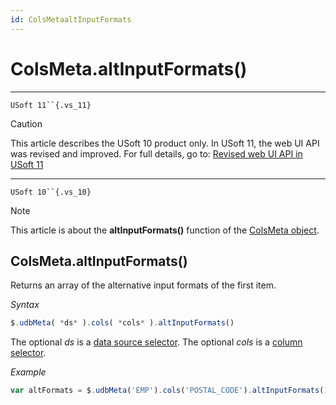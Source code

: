 ```yaml
---
id: ColsMetaaltInputFormats
---
```


# ColsMeta.altInputFormats()



----

`USoft 11``{.vs_11}`

> [!CAUTION]
> This article describes the USoft 10 product only.
> In USoft 11, the web UI API was revised and improved. For full details, go to:
> [Revised web UI API in USoft 11](/docs/Web%20and%20app%20UIs/UDB%20udb/Revised%20web%20UI%20API%20in%20USoft%2011.md)

----

`USoft 10``{.vs_10}`

> [!NOTE]
> This article is about the **altInputFormats()** function of the [ColsMeta object](/docs/Web%20and%20app%20UIs/UDB%20ColsMeta).

## **ColsMeta.altInputFormats()**

Returns an array of the alternative input formats of the first item.

*Syntax*

```js
$.udbMeta( *ds* ).cols( *cols* ).altInputFormats()
```

The optional *ds* is a [data source selector](/docs/Web%20and%20app%20UIs/UDB%20DataSourceMetaContainer/UDB%20DataSourceMetaContainer%20object.md). The optional *cols* is a [column selector](/docs/Web%20and%20app%20UIs/UDB%20ColsMeta/UDB%20ColsMeta%20object.md).

*Example*

```js
var altFormats = $.udbMeta('EMP').cols('POSTAL_CODE').altInputFormats();
```

 
